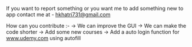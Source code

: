 If you want to report something or you want me to add something new to app contact me at - hkhatri731@gmail.com

How can you contribute :-
 -> We can improve the GUI
 -> We can make the code shorter
 -> Add some new courses
 -> Add a auto login function for www.udemy.com using autofill
